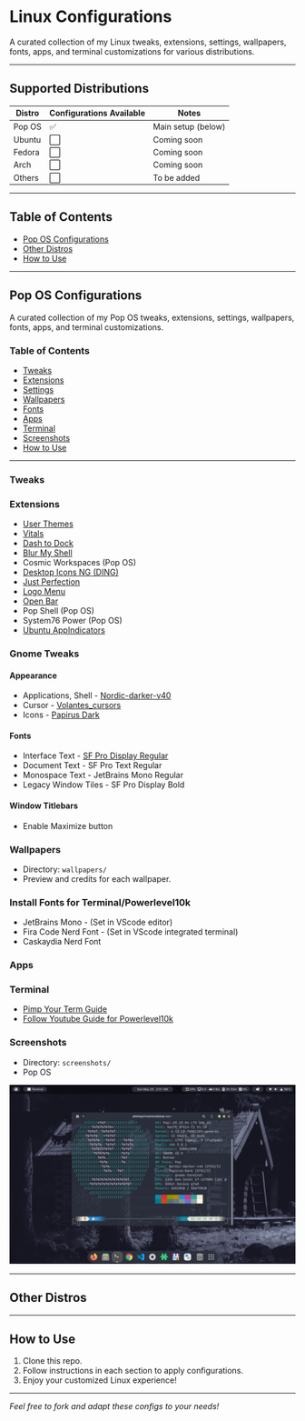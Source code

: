 # Linux Configurations

A curated collection of my Linux tweaks, extensions, settings, wallpapers, fonts, apps, and terminal customizations for various distributions.

---

## Supported Distributions

| Distro   | Configurations Available | Notes                |
|----------|-------------------------|----------------------|
| Pop OS   | ✅                      | Main setup (below)   |
| Ubuntu   | ⬜                      | Coming soon          |
| Fedora   | ⬜                      | Coming soon          |
| Arch     | ⬜                      | Coming soon          |
| Others   | ⬜                      | To be added          |

---

## Table of Contents

- [Pop OS Configurations](#pop-os-configurations)
- [Other Distros](#other-distros)
- [How to Use](#how-to-use)

---

## Pop OS Configurations

A curated collection of my Pop OS tweaks, extensions, settings, wallpapers, fonts, apps, and terminal customizations.

### Table of Contents

- [Tweaks](#tweaks)
- [Extensions](#extensions)
- [Settings](#settings)
- [Wallpapers](#wallpapers)
- [Fonts](#fonts)
- [Apps](#apps)
- [Terminal](#terminal)
- [Screenshots](#screenshots)
- [How to Use](#how-to-use)

---

### Tweaks

<!-- Add Pop OS tweaks here -->

### Extensions

- [User Themes](https://extensions.gnome.org/extension/4451/logo-menu/)
- [Vitals](https://extensions.gnome.org/extension/1460/vitals/)
- [Dash to Dock](https://extensions.gnome.org/extension/307/dash-to-dock/)
- [Blur My Shell](https://extensions.gnome.org/extension/3193/blur-my-shell/)
- Cosmic Workspaces (Pop OS)
- [Desktop Icons NG (DING)](https://extensions.gnome.org/extension/2087/desktop-icons-ng-ding/)
- [Just Perfection](https://extensions.gnome.org/extension/3843/just-perfection/)
- [Logo Menu](https://extensions.gnome.org/extension/4451/logo-menu/)
- [Open Bar](https://extensions.gnome.org/extension/4451/logo-menu/)
- Pop Shell (Pop OS)
- System76 Power (Pop OS)
- [Ubuntu AppIndicators](https://extensions.gnome.org/extension/4451/logo-menu/)

### Gnome Tweaks

#### Appearance

- Applications, Shell - [Nordic-darker-v40](https://www.gnome-look.org/p/1267246)
- Cursor - [Volantes_cursors](https://www.gnome-look.org/p/1356095)
- Icons - [Papirus Dark](https://www.gnome-look.org/p/1166289)

#### Fonts

- Interface Text - [SF Pro Display Regular](https://github.com/sahibjotsaggu/San-Francisco-Pro-Fonts)
- Document Text - SF Pro Text Regular
- Monospace Text - JetBrains Mono Regular
- Legacy Window Tiles - SF Pro Display Bold

#### Window Titlebars

- Enable Maximize button

### Wallpapers

- Directory: `wallpapers/`
- Preview and credits for each wallpaper.

### Install Fonts for Terminal/Powerlevel10k

- JetBrains Mono - (Set in VScode editor)
- Fira Code Nerd Font - (Set in VScode integrated terminal)
- Caskaydia Nerd Font

### Apps

<!-- Add Pop OS apps here -->

### Terminal

- [Pimp Your Term Guide](https://github.com/novaspirit/pimpyourterm)
- [Follow Youtube Guide for Powerlevel10k](https://youtu.be/80PHRWH84Tc?si=y3_xtAWPixkBo_g3)

### Screenshots

- Directory: `screenshots/`
- Pop OS

![alt text](https://github.com/akshaypx/linux-configs/blob/main/screenshots/pop_os/Screenshot%20from%202025-05-25%2002-41-49.png)

---

## Other Distros

<!-- Leave space for future configurations for Ubuntu, Fedora, Arch, etc. -->

---

## How to Use

1. Clone this repo.
2. Follow instructions in each section to apply configurations.
3. Enjoy your customized Linux experience!

---

*Feel free to fork and adapt these configs to your needs!*
